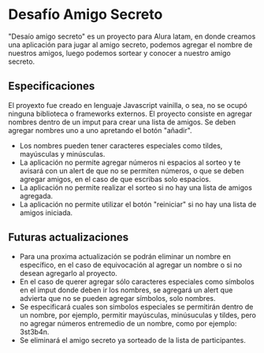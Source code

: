 # Desafío Amigo Secreto
"Desaío amigo secreto" es un proyecto para Alura latam, en donde creamos una aplicación para jugar al amigo secreto, podemos agregar el nombre de nuestros amigos, luego podemos sortear y conocer a nuestro amigo secreto.

## Especificaciones
El proyexto fue creado en lenguaje Javascript vainilla, o sea, no se ocupó ninguna biblioteca o frameworks externos.
El proyecto consiste en agregar nombres dentro de un imput para crear una lista de amigos. Se deben agregar nombres uno a uno apretando el botón "añadir".
- Los nombres pueden tener caracteres especiales como tildes, mayúsculas y minúsculas.
- La aplicación no permite agregar números ni espacios al sorteo y te avisará con un alert de que no se permiten números, o que se deben agregar amigos, en el caso de que escribas solo espacios.
- La aplicación no permite realizar el sorteo si no hay una lista de amigos agregada.
- La aplicación no permite utilizar el botón "reiniciar" si no hay una lista de amigos iniciada.

## Futuras actualizaciones
- Para una proxima actualización se podrán eliminar un nombre en específico, en el caso de equivocación al agregar un nombre o si no desean agregarlo al proyecto.
- En el caso de querer agregar sólo caracteres especiales como símbolos en el imput donde deben ir los nombres, se agregará un alert que advierta que no se pueden agregar símbolos, solo nombres.
- Se especificará cuales son simbolos especiales se permitirán dentro de un nombre, por ejemplo, permitir mayúsculas, minúsuculas y tildes, pero no agregar números entremedio de un nombre, como por ejemplo: 3st3b4n.
- Se eliminará el amigo secreto ya sorteado de la lista de participantes.


